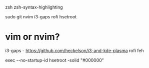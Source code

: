 zsh
  zsh-syntax-highlighting
  
sudo git nvim i3-gaps rofi hsetroot 
# vim or nvim?

i3-gaps   - https://github.com/heckelson/i3-and-kde-plasma
rofi
feh

exec --no-startup-id hsetroot -solid "#000000"
